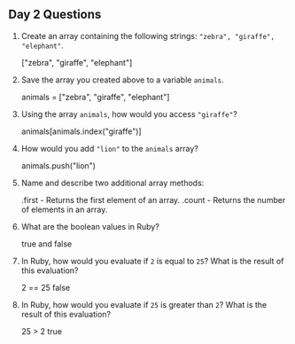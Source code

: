    ## Day 2 Questions

1. Create an array containing the following strings: `"zebra", "giraffe", "elephant"`.

   ["zebra", "giraffe", "elephant"]

1. Save the array you created above to a variable `animals`.

   animals = ["zebra", "giraffe", "elephant"]

1. Using the array `animals`, how would you access `"giraffe"`?

   animals[animals.index("giraffe")]

1. How would you add `"lion"` to the `animals` array?

   animals.push("lion")

1. Name and describe two additional array methods:

   .first - Returns the first element of an array.
   .count - Returns the number of elements in an array.

1. What are the boolean values in Ruby?

   true and false

1. In Ruby, how would you evaluate if `2` is equal to `25`? What is the result of this evaluation?

   2 == 25
   false

1. In Ruby, how would you evaluate if `25` is greater than `2`? What is the result of this evaluation?

   25 > 2
   true
